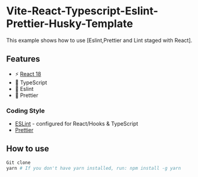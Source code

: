 # Vite-React-Typescript-Eslint-Prettier-Husky-Template

This example shows how to use [Eslint,Prettier and Lint staged with React].

## Features

- ⚡️ [React 18](https://beta.reactjs.org/)
- 🦾 TypeScript
- 🎨 Eslint
- 🎨 Prettier

### Coding Style

- [ESLint](https://eslint.org/) - configured for React/Hooks & TypeScript
- [Prettier](https://prettier.io/)

## How to use

```bash
Git clone
yarn # If you don't have yarn installed, run: npm install -g yarn
```
